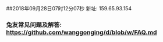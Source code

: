 ##2018年09月28日07时12分07秒 新址: 159.65.93.154
### 兔友常见问题及解答: https://github.com/wanggonging/d/blob/w/FAQ.md
